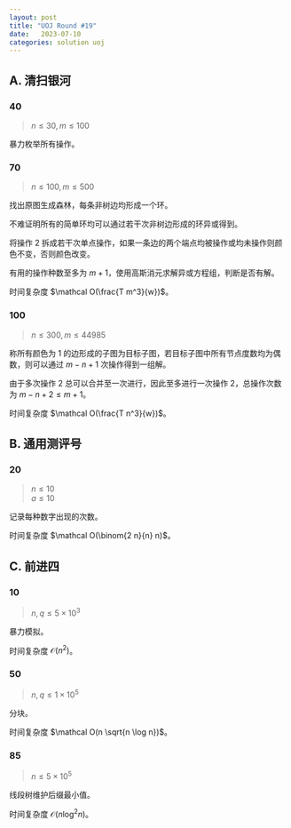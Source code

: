 ```yaml
---
layout: post
title: "UOJ Round #19"
date:   2023-07-10
categories: solution uoj
---
```


## A. 清扫银河

### 40

>   $n \le 30, m \le 100$

暴力枚举所有操作。

### 70

>   $n \le 100, m \le 500$

找出原图生成森林，每条非树边均形成一个环。

不难证明所有的简单环均可以通过若干次非树边形成的环异或得到。

将操作 2 拆成若干次单点操作，如果一条边的两个端点均被操作或均未操作则颜色不变，否则颜色改变。

有用的操作种数至多为 $m + 1$，使用高斯消元求解异或方程组，判断是否有解。

时间复杂度 $\mathcal O(\frac{T m^3}{w})$。

### 100

>   $n \le 300, m \le 44985$

称所有颜色为 1 的边形成的子图为目标子图，若目标子图中所有节点度数均为偶数，则可以通过 $m - n + 1$ 次操作得到一组解。

由于多次操作 2 总可以合并至一次进行，因此至多进行一次操作 2，总操作次数为 $m - n + 2 \le m + 1$。

时间复杂度 $\mathcal O(\frac{T n^3}{w})$。

## B. 通用测评号

### 20

>   $n \le 10$  
>   $a \le 10$

记录每种数字出现的次数。

时间复杂度 $\mathcal O(\binom{2 n}{n} n)$。

## C. 前进四

### 10

>   $n, q \le 5 \times 10^3$

暴力模拟。

时间复杂度 $\mathcal O(n^2)$。

### 50

>   $n, q \le 1 \times 10^5$

分块。

时间复杂度 $\mathcal O(n \sqrt{n \log n})$。

### 85

>   $n \le 5 \times 10^5$

线段树维护后缀最小值。

时间复杂度 $\mathcal O(n \log^2 n)$。